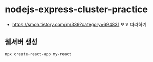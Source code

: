 # nodejs-express-cluster-practice

- https://smoh.tistory.com/m/339?category=694831 보고 따라하기

## 웹서버 생성

```
npx create-react-app my-react
```

